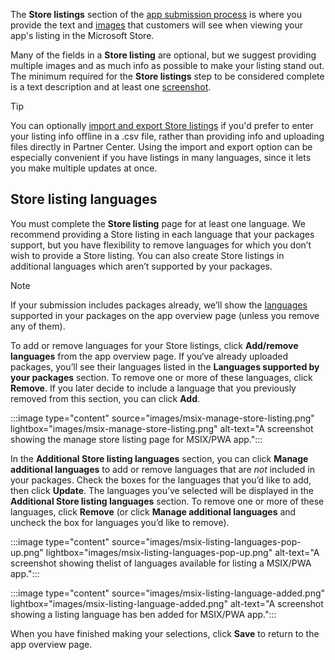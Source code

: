 The **Store listings** section of the [app submission process](../../../apps/publish/publish-your-app/create-app-submission.md) is where you provide the text and [images](../../../apps/publish/publish-your-app/screenshots-and-images.md) that customers will see when viewing your app's listing in the Microsoft Store.

Many of the fields in a **Store listing** are optional, but we suggest providing multiple images and as much info as possible to make your listing stand out. The minimum required for the **Store listings** step to be considered complete is a text description and at least one [screenshot](../../../apps/publish/publish-your-app/screenshots-and-images.md#screenshots).

> [!TIP]
> You can optionally [import and export Store listings](../../../apps/publish/publish-your-app/import-and-export-store-listings.md) if you'd prefer to enter your listing info offline in a .csv file, rather than providing info and uploading files directly in Partner Center. Using the import and export option can be especially convenient if you have listings in many languages, since it lets you make multiple updates at once.

## Store listing languages

You must complete the **Store listing** page for at least one language. We recommend providing a Store listing in each language that your packages support, but you have flexibility to remove languages for which you don’t wish to provide a Store listing. You can also create Store listings in additional languages which aren’t supported by your packages.

> [!NOTE]
> If your submission includes packages already, we’ll show the [languages](../../../apps/publish/publish-your-app/supported-languages.md) supported in your packages on the app overview page (unless you remove any of them).

To add or remove languages for your Store listings, click **Add/remove languages** from the app overview page. If you‘ve already uploaded packages, you’ll see their languages listed in the **Languages supported by your packages** section. To remove one or more of these languages, click **Remove**. If you later decide to include a language that you previously removed from this section, you can click **Add**.

:::image type="content" source="images/msix-manage-store-listing.png" lightbox="images/msix-manage-store-listing.png" alt-text="A screenshot showing the manage store listing page for MSIX/PWA app.":::

In the **Additional Store listing languages** section, you can click **Manage additional languages** to add or remove languages that are *not* included in your packages. Check the boxes for the languages that you’d like to add, then click **Update**. The languages you’ve selected will be displayed in the **Additional Store listing languages** section. To remove one or more of these languages, click **Remove** (or click **Manage additional languages** and uncheck the box for languages you’d like to remove).

:::image type="content" source="images/msix-listing-languages-pop-up.png" lightbox="images/msix-listing-languages-pop-up.png" alt-text="A screenshot showing thelist of languages available for listing a MSIX/PWA app.":::

:::image type="content" source="images/msix-listing-language-added.png" lightbox="images/msix-listing-language-added.png" alt-text="A screenshot showing a listing language has ben added for MSIX/PWA app.":::

When you have finished making your selections, click **Save** to return to the app overview page.
